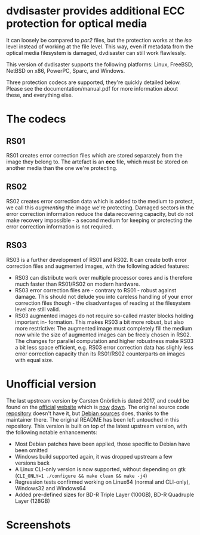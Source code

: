 # dvdisaster provides additional ECC protection for optical media

It can loosely be compared to *par2* files, but the protection works at the *iso* level instead of working at the file level. This way, even if metadata from the optical media filesystem is damaged, dvdisaster can still work flawlessly.

This version of dvdisaster supports the following platforms:
Linux, FreeBSD, NetBSD on x86, PowerPC, Sparc, and Windows.

Three protection codecs are supported, they're quickly detailed below. Please see the documentation/manual.pdf for more information about these, and everything else.

# The codecs

## RS01

RS01 creates error correction files which are stored separately from the image they
belong to. The artefact is an **ecc** file, which must be stored on another media than the one we're protecting.

## RS02

RS02 creates error correction data which is added to the medium to protect, we call this *augmenting* the image we're protecting. Damaged sectors in the error correction information reduce the data recovering capacity, but do not make recovery impossible - a second medium for keeping or protecting the error correction
information is not required.

## RS03

RS03 is a further development of RS01 and RS02. It can create both error correction files and
augmented images, with the following added features:

- RS03 can distribute work over multiple processor cores and is therefore much faster than
RS01/RS02 on modern hardware.
- RS03 error correction files are - contrary to RS01 - robust against damage. This should
not delude you into careless handling of your error correction files though - the disadvantages
of reading at the filesystem level are still valid.
- RS03 augmented images do not require so-called master blocks holding important in-
formation. This makes RS03 a bit more robust, but also more restrictive: The augmented
image must completely fill the medium now while the size of augmented images can be
freely chosen in RS02.
The changes for parallel computation and higher robustness make RS03 a bit less space efficient,
e.g. RS03 error correction data has slighly less error correction capacity than its RS01/RS02
counterparts on images with equal size.

# Unofficial version

The last upstream version by Carsten Gnörlich is dated 2017, and could be found on the [official](https://web.archive.org/web/20180428070843/http://dvdisaster.net/en/index.html) [website](https://web.archive.org/web/20180509154525/http://dvdisaster.org/en/index.html) which is [now](http://www.dvdisaster.net) [down](http://www.dvdisaster.org). The original source code [repository](https://sourceforge.net/projects/dvdisaster/files/dvdisaster) doesn't have it, but [Debian sources](https://sources.debian.org/src/dvdisaster/) does, thanks to the maintainer there.
The original README has been left untouched in this repository.
This version is built on top of the latest upstream version, with the following notable enhancements:

- Most Debian patches have been applied, those specific to Debian have been omitted
- Windows build supported again, it was dropped upstream a few versions back
- A Linux CLI-only version is now supported, without depending on gtk (`CLI_ONLY=1 ./configure && make clean && make -j4`)
- Regression tests confirmed working on Linux64 (normal and CLI-only), Windows32 and Windows64
- Added pre-defined sizes for BD-R Triple Layer (100GB), BD-R Quadruple Layer (128GB)

# Screenshots


